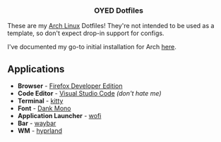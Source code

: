 <div align="center">
  <h3>OYED Dotfiles</h3>
</div>

These are my [Arch Linux](https://archlinux.org/) Dotfiles! They're not intended to be used as a template, so don't expect drop-in support for configs.

I've documented my go-to initial installation for Arch [here](/SETUP.md).

## Applications

- **Browser** - [Firefox Developer Edition](https://archlinux.org/packages/community/x86_64/firefox-developer-edition/)
- **Code Editor** - [Visual Studio Code](https://aur.archlinux.org/packages/visual-studio-code-bin) _(don't hate me)_
- **Terminal** - [kitty](https://archlinux.org/packages/community/x86_64/kitty/)
- **Font** - [Dank Mono](https://philpl.gumroad.com/l/dank-mono)
- **Application Launcher** - [wofi](https://archlinux.org/packages/community/x86_64/wofi/)
- **Bar** - [waybar](https://archlinux.org/packages/community/x86_64/waybar/)
- **WM** - [hyprland](https://hyprland.org/)
